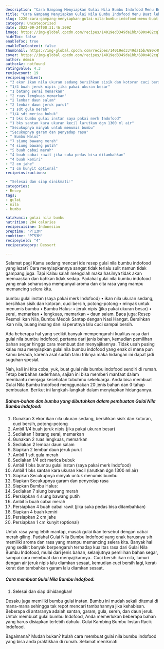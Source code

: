 ```yaml
---
description: "Cara Gampang Menyiapkan Gulai Nila Bumbu Indofood Menu Buat lebaran"
title: "Cara Gampang Menyiapkan Gulai Nila Bumbu Indofood Menu Buat lebaran"
slug: 1220-cara-gampang-menyiapkan-gulai-nila-bumbu-indofood-menu-buat-lebaran
category: Uncategorized
date: 2022-09-24T00:31:46.309Z
image: https://img-global.cpcdn.com/recipes/14019ed3349da1bb/680x482cq70/gulai-nila-bumbu-indofood-foto-resep-utama.jpg
hideToc: false
enableToc: true
enableTocContent: false
thumbnail: https://img-global.cpcdn.com/recipes/14019ed3349da1bb/680x482cq70/gulai-nila-bumbu-indofood-foto-resep-utama.jpg
cover: https://img-global.cpcdn.com/recipes/14019ed3349da1bb/680x482cq70/gulai-nila-bumbu-indofood-foto-resep-utama.jpg
author: Admin
authorAv: notfound
ratingvalue: 4.3
reviewcount: 19
recipeingredient:
- "3 ekor ikan nila ukuran sedang bersihkan sisik dan kotoran cuci bersih potongpotong"
- "1/4 buah jeruk nipis jika pakai ukuran besar"
- "1 batang serai memarkan"
- "2 ruas lengkuas memarkan"
- "2 lembar daun salam"
- "2 lembar daun jeruk purut"
- "1 sdt gula merah"
- "1/4 sdt merica bubuk"
- "1 bks bumbu gulai instan saya pakai merk Indofood"
- "1 bks santan kara ukuran kecil larutkan dgn 1300 ml air"
- "Secukupnya minyak untuk menumis bumbu"
- "Secukupnya garam dan penyedap rasa"
- " Bumbu Halus"
- "7 siung bawang merah"
- "4 siung bawang putih"
- "5 buah cabai merah"
- "4 buah cabai rawit jika suka pedas bisa ditambahkan"
- "4 buah kemiri"
- "2 cm jahe"
- "1 cm kunyit optional"
recipeinstructions:

- "Selesai dan siap dinikmati!"
categories:
- Resep
tags:
- gulai
- nila
- bumbu

katakunci: gulai nila bumbu 
nutrition: 204 calories
recipecuisine: Indonesian
preptime: "PT13M"
cooktime: "PT53M"
recipeyield: "4"
recipecategory: Dessert

---
```



Selamat pagi Kamu sedang mencari ide resep gulai nila bumbu indofood yang lezat? Cara menyiapkannya sangat tidak terlalu sulit namun tidak gampang juga. Tapi Kalau salah mengolah maka hasilnya tidak akan memuaskan dan bahkan tidak sedap. Padahal gulai nila bumbu indofood yang enak seharusnya mempunyai aroma dan cita rasa yang mampu memancing selera kita.


bumbu gulai instan (saya pakai merk Indofood) • ikan nila ukuran sedang, bersihkan sisik dan kotoran, cuci bersih, potong-potong • minyak untuk menumis bumbu • Bumbu Halus: • jeruk nipis (jika pakai ukuran besar) • serai, memarkan • lengkuas, memarkan • daun salam. Baca juga: Resep Pesmol Ikan Nila, Bumbu Medok Santap dengan Nasi Hangat. Bersihkan ikan nila, buang insang dan isi perutnya lalu cuci sampai bersih.

Ada beberapa hal yang sedikit banyak mempengaruhi kualitas rasa dari gulai nila bumbu indofood, pertama dari jenis bahan, kemudian pemilihan bahan segar hingga cara membuat dan menyajikannya. Tidak usah pusing kalau mau menyiapkan gulai nila bumbu indofood yang enak di mana pun kamu berada, karena asal sudah tahu triknya maka hidangan ini dapat jadi suguhan spesial.


Nah, kali ini kita coba, yuk, buat gulai nila bumbu indofood sendiri di rumah. Tetap berbahan sederhana, sajian ini bisa memberi manfaat dalam membantu menjaga kesehatan tubuhmu sekeluarga. Anda bisa membuat Gulai Nila Bumbu Indofood menggunakan 20 jenis bahan dan 0 tahap pembuatan. Berikut ini langkah-langkah dalam menyiapkan hidangannya.

<!--inarticleads1-->

##### Bahan-bahan dan bumbu yang dibutuhkan dalam pembuatan Gulai Nila Bumbu Indofood:

1. Gunakan 3 ekor ikan nila ukuran sedang, bersihkan sisik dan kotoran, cuci bersih, potong-potong
1. Ambil 1/4 buah jeruk nipis (jika pakai ukuran besar)
1. Sediakan 1 batang serai, memarkan
1. Gunakan 2 ruas lengkuas, memarkan
1. Sediakan 2 lembar daun salam
1. Siapkan 2 lembar daun jeruk purut
1. Ambil 1 sdt gula merah
1. Sediakan 1/4 sdt merica bubuk
1. Ambil 1 bks bumbu gulai instan (saya pakai merk Indofood)
1. Ambil 1 bks santan kara ukuran kecil (larutkan dgn 1300 ml air)
1. Siapkan Secukupnya minyak untuk menumis bumbu
1. Siapkan Secukupnya garam dan penyedap rasa
1. Siapkan  Bumbu Halus:
1. Sediakan 7 siung bawang merah
1. Persiapkan 4 siung bawang putih
1. Ambil 5 buah cabai merah
1. Persiapkan 4 buah cabai rawit (jika suka pedas bisa ditambahkan)
1. Siapkan 4 buah kemiri
1. Persiapkan 2 cm jahe
1. Persiapkan 1 cm kunyit (optional)


Untuk rasa yang lebih mantap, masak gulai ikan tersebut dengan cabai merah giling. Padahal Gulai Nila Bumbu Indofood yang enak harusnya sih memiliki aroma dan rasa yang mampu memancing selera kita. Banyak hal yang sedikit banyak berpengaruh terhadap kualitas rasa dari Gulai Nila Bumbu Indofood, mulai dari jenis bahan, selanjutnya pemilihan bahan segar, sampai cara membuat dan menyajikannya.. Cuci bersih ikan nila, lumuri dengan air jeruk nipis lalu diamkan sesaat, kemudian cuci bersih lagi, kerat-kerat dan tambahkan garam lalu diamkan sesaat. 

<!--inarticleads2-->

##### Cara membuat Gulai Nila Bumbu Indofood:


1. Selesai dan siap dihidangkan!

Desaku juga memiliki bumbu gulai instan. Bumbu ini mudah sekali ditemui di mana-mana sehingga tak repot mencari tambahannya jika kehabisan. Beberapa di antaranya adalah santan, garam, gula, sereh, dan daun jeruk. Untuk membuat gulai bumbu Indofood, Anda memerlukan beberapa bahan yang harus disiapkan terlebih dahulu. Gulai Kambing Bumbu Instan Racik Indofood. 

Bagaimana? Mudah bukan? Itulah cara membuat gulai nila bumbu indofood yang bisa anda praktikkan di rumah. Selamat menikmati
